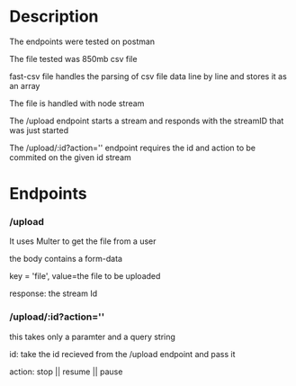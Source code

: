 <h1>Description</h1>
<p>The endpoints were tested on postman</p>
<p>The file tested was 850mb csv file</p>
<p>fast-csv file handles the parsing of csv file data line by line and stores it as an array</p>
<p>The file is handled with node stream</p>
<p>The /upload endpoint starts a stream and responds with the streamID that was just started</p>
<p>The /upload/:id?action='' endpoint requires the id and action to be commited on the given id stream</p>

<h1>Endpoints</h1>
<h3>/upload</h3>
<p>It uses Multer to get the file from a user</p>
<p>the body contains a form-data</p>
<p>key = 'file', value=the file to be uploaded</p>
<p>response: the stream Id </p>

<h3>/upload/:id?action=''</h3>
<p>this takes only a paramter and a query string</p>
<p>id: take the id recieved from the /upload endpoint and pass it</p>
<p>action: stop || resume || pause</p>